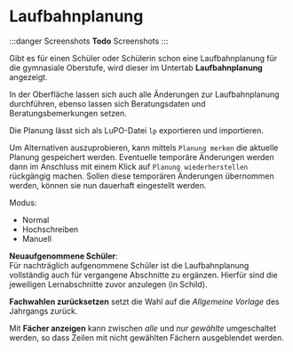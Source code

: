 # Laufbahnplanung

:::danger Screenshots
**Todo** Screenshots 
:::

Gibt es für einen Schüler oder Schülerin schon eine Laufbahnplanung für die gymnasiale Oberstufe, wird dieser im Untertab **Laufbahnplanung** angezeigt.

In der Oberfläche lassen sich auch alle Änderungen zur Laufbahnplanung durchführen, ebenso lassen sich Beratungsdaten und Beratungsbemerkungen setzen.

Die Planung lässt sich als LuPO-Datei ````lp```` exportieren und importieren.

Um Alternativen auszuprobieren, kann mittels ````Planung merken```` die aktuelle Planung gespeichert werden. Eventuelle temporäre Änderungen werden dann im Anschluss mit einem Klick auf ````Planung wiederherstellen```` rückgängig machen. Sollen diese temporären Änderungen übernommen werden, können sie nun dauerhaft eingestellt werden.

Modus:
* Normal
* Hochschreiben
* Manuell

**Neuaufgenommene Schüler**:  
Für nachträglich aufgenommene Schüler ist die Laufbahnplanung vollständig auch für vergangene Abschnitte zu ergänzen. Hierfür sind die jeweiligen Lernabschnitte zuvor anzulegen (in Schild).

**Fachwahlen zurücksetzen** setzt die Wahl auf die *Allgemeine Vorlage* des Jahrgangs zurück.

Mit **Fächer anzeigen** kann zwischen *alle* und *nur gewählte* umgeschaltet werden, so dass Zeilen mit nicht gewählten Fächern ausgeblendet werden. 


